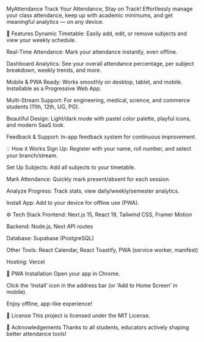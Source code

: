 MyAttendance
Track Your Attendance, Stay on Track!
Effortlessly manage your class attendance, keep up with academic minimums, and get meaningful analytics — on any device.

🚀 Features
Dynamic Timetable: Easily add, edit, or remove subjects and view your weekly schedule.

Real-Time Attendance: Mark your attendance instantly, even offline.

Dashboard Analytics: See your overall attendance percentage, per subject breakdown, weekly trends, and more.

Mobile & PWA Ready: Works smoothly on desktop, tablet, and mobile. Installable as a Progressive Web App.

Multi-Stream Support: For engineering, medical, science, and commerce students (11th, 12th, UG, PG).

Beautiful Design: Light/dark mode with pastel color palette, playful icons, and modern SaaS look.

Feedback & Support: In-app feedback system for continuous improvement.


💡 How it Works
Sign Up: Register with your name, roll number, and select your branch/stream.

Set Up Subjects: Add all subjects to your timetable.

Mark Attendance: Quickly mark present/absent for each session.

Analyze Progress: Track stats, view daily/weekly/semester analytics.

Install App: Add to your device for offline use (PWA).

⚙️ Tech Stack
Frontend: Next.js 15, React 19, Tailwind CSS, Framer Motion

Backend: Node.js, Next API routes

Database: Supabase (PostgreSQL)

Other Tools: React Calendar, React Toastify, PWA (service worker, manifest)

Hosting: Vercel

📱 PWA Installation
Open your app in Chrome.

Click the ‘Install’ icon in the address bar (or ‘Add to Home Screen’ in mobile).

Enjoy offline, app-like experience!

📃 License
This project is licensed under the MIT License.

🙏 Acknowledgements
Thanks to all students, educators actively shaping better attendance tools!